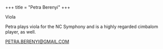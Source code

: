 +++
title = "Petra Berenyi"
+++

Viola

<!--more-->

Petra plays viola for the NC Symphony and is a highly regarded cimbalom player, as well.
 
PETRA.BERENYI@GMAIL.COM



